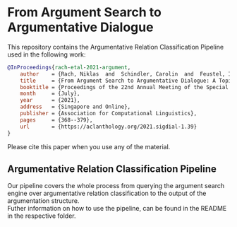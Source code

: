 # From Argument Search to Argumentative Dialogue
This repository contains the Argumentative Relation Classification Pipeline used in the following work:
```bibtex
@InProceedings{rach-etal-2021-argument,
	author    = {Rach, Niklas  and  Schindler, Carolin  and  Feustel, Isabel  and  Daxenberger, Johannes  and  Minker, Wolfgang  and  Ultes, Stefan},
	title     = {From Argument Search to Argumentative Dialogue: A Topic-independent Approach to Argument Acquisition for Dialogue Systems},
	booktitle = {Proceedings of the 22nd Annual Meeting of the Special Interest Group on Discourse and Dialogue},
	month     = {July},
	year      = {2021},
	address   = {Singapore and Online},
	publisher = {Association for Computational Linguistics},
	pages     = {368--379},
	url       = {https://aclanthology.org/2021.sigdial-1.39}
}
```  
Please cite this paper when you use any of the material.

## Argumentative Relation Classification Pipeline
Our pipeline covers the whole process from querying the argument search engine over argumentative relation classification to the output of the argumentation structure.  
Futher information on how to use the pipeline, can be found in the README in the respective folder.
